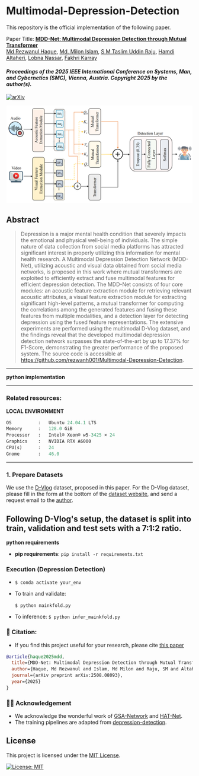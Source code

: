 # Multimodal-Depression-Detection

This repository is the official implementation of the following paper.

Paper Title: **[MDD-Net: Multimodal Depression Detection through Mutual Transformer](https://arxiv.org/abs/2508.08093)**
<br/>
[Md Rezwanul Haque](https://scholar.google.com/citations?user=HaI-oFUAAAAJ&hl=en), [Md. Milon Islam](https://scholar.google.com/citations?user=ABC_LOAAAAAJ&hl=en), [S M Taslim Uddin Raju](https://scholar.google.com/citations?user=ToadRS8AAAAJ&hl=en), [Hamdi Altaheri](https://scholar.google.com/citations?user=UkfsK6EAAAAJ&hl=en), [Lobna Nassar](https://scholar.google.com/citations?user=3vcIuocAAAAJ&hl=en), [Fakhri Karray](https://uwaterloo.ca/scholar/karray)
<br/>

#### ***Proceedings of the 2025 IEEE International Conference on Systems, Man, and Cybernetics (SMC), Vienna, Austria. Copyright 2025 by the author(s).***

[![arXiv](https://img.shields.io/badge/arXiv-2508.08093-b31b1b)](https://arxiv.org/abs/2508.08093)


![](assets/mdd_architecture.png)


## Abstract
> Depression is a major mental health condition that severely impacts the emotional and physical well-being of individuals. The simple nature of data collection from social media platforms has attracted significant interest in properly utilizing this information for mental health research. A Multimodal Depression Detection Network (MDD-Net), utilizing acoustic and visual data obtained from social media networks, is proposed in this work where mutual transformers are exploited to efficiently extract and fuse multimodal features for efficient depression detection. The MDD-Net consists of four core modules: an acoustic feature extraction module for retrieving relevant acoustic attributes, a visual feature extraction module for extracting significant high-level patterns, a mutual transformer for computing the correlations among the generated features and fusing these features from multiple modalities, and a detection layer for detecting depression using the fused feature representations. The extensive experiments are performed using the multimodal D-Vlog dataset, and the findings reveal that the developed multimodal depression detection network surpasses the state-of-the-art by up to 17.37% for F1-Score, demonstrating the greater performance of the proposed system. The source code is accessible at https://github.com/rezwanh001/Multimodal-Depression-Detection.

----

**python implementation**

<!-- ```python
Version :   0.0.1  
Author  :   Md Rezwanul Haque
Email   :   mr3haque@uwaterloo.ca 
``` -->
---
### **Related resources**:

**LOCAL ENVIRONMENT**  
```python
OS          :   Ubuntu 24.04.1 LTS       
Memory      :   128.0 GiB
Processor   :   Intel® Xeon® w5-3425 × 24  
Graphics    :   NVIDIA RTX A6000
CPU(s)      :   24
Gnome       :   46.0 
```
---

### 1. Prepare Datasets

We use the [D-Vlog](https://doi.org/10.1609/aaai.v36i11.21483) dataset, proposed in this paper. For the D-Vlog dataset, please fill in the form at the bottom of the [dataset website](https://sites.google.com/view/jeewoo-yoon/dataset), and send a request email to the [author](mailto:yoonjeewoo@gmail.com). 

Following D-Vlog's setup, the dataset is split into train, validation and test sets with a 7:1:2 ratio. 
---

**python requirements**
* **pip requirements**: ```pip install -r requirements.txt``` 

### Execution (Depression Detection)
- ```$ conda activate your_env```

- To train and validate:

    ```$ python mainkfold.py```

- To inference:
    ```$ python infer_mainkfold.py```

### 📖 Citation:
- If you find this project useful for your research, please cite [this paper](https://arxiv.org/abs/2508.08093)

```bibtex
@article{haque2025mdd,
  title={MDD-Net: Multimodal Depression Detection through Mutual Transformer},
  author={Haque, Md Rezwanul and Islam, Md Milon and Raju, SM and Altaheri, Hamdi and Nassar, Lobna and Karray, Fakhri},
  journal={arXiv preprint arXiv:2508.08093},
  year={2025}
}
```

### 🙌🏻 Acknowledgement

- We acknowledge the wonderful work of [GSA-Network](https://openreview.net/forum?id=KiFeuZu24k) and [HAT-Net](https://arxiv.org/abs/2106.03180). 
- The training pipelines are adapted from [depression-detection](https://github.com/AllenYolk/depression-detection).

## License

This project is licensed under the [MIT License](LICENSE).

[![License: MIT](https://img.shields.io/badge/License-MIT-yellow.svg)](LICENSE)
